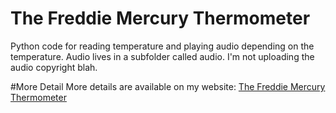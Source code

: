The Freddie Mercury Thermometer
===================
Python code for reading temperature and playing audio depending on the temperature.
Audio lives in a subfolder called audio. I'm not uploading the audio copyright blah.

#More Detail
More details are available on my website: [The Freddie Mercury Thermometer](http://www.mattg.co.uk/projects/mercury/)
